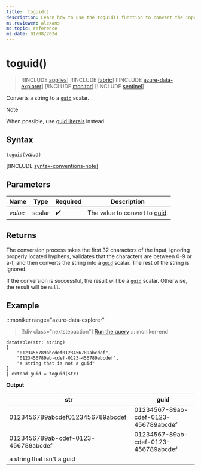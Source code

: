 ```yaml
---
title:  toguid()
description: Learn how to use the toguid() function to convert the input string to a `guid` scalar.
ms.reviewer: alexans
ms.topic: reference
ms.date: 01/08/2024
---
```

# toguid()

> [!INCLUDE [applies](../includes/applies-to-version/applies.md)] [!INCLUDE [fabric](../includes/applies-to-version/fabric.md)] [!INCLUDE [azure-data-explorer](../includes/applies-to-version/azure-data-explorer.md)] [!INCLUDE [monitor](../includes/applies-to-version/monitor.md)] [!INCLUDE [sentinel](../includes/applies-to-version/sentinel.md)]

Converts a string to a [`guid`](scalar-data-types/guid.md) scalar.

> [!NOTE]
> When possible, use [guid literals](scalar-data-types/guid.md#guid-literals) instead.

## Syntax

`toguid(`*value*`)`

[!INCLUDE [syntax-conventions-note](../includes/syntax-conventions-note.md)]

## Parameters

| Name | Type | Required | Description |
|--|--|--|--|
| *value* | scalar |  :heavy_check_mark: | The value to convert to [guid](scalar-data-types/guid.md).|

## Returns

The conversion process takes the first 32 characters of the input, ignoring properly located hyphens, validates that the characters are between 0-9 or a-f, and then converts the string into a [`guid`](scalar-data-types/guid.md) scalar. The rest of the string is ignored.

If the conversion is successful, the result will be a [`guid`](scalar-data-types/guid.md) scalar. Otherwise, the result will be `null`.

## Example

:::moniker range="azure-data-explorer"
> [!div class="nextstepaction"]
> <a href="https://dataexplorer.azure.com/clusters/help/databases/Samples?query=H4sIAAAAAAAAA0tJLAHCpJxUjeKSIisFIJGZl67JyxXNy6UABEoGhkbGJqZm5haWiUnJKalp6HwlHSwKdUEyuiARXaxqE6H2KJRkJJYoZBYr5OWXKCQqpJdmpijxcsXyctUopFaUpOalgIUUbBVK8kEMkBM1ATuW7RixAAAA" target="_blank">Run the query</a>
::: moniker-end

```kusto
datatable(str: string)
[
    "0123456789abcdef0123456789abcdef",
    "0123456789ab-cdef-0123-456789abcdef",
    "a string that is not a guid"
]
| extend guid = toguid(str)
```

**Output**

|str|guid|
|---|---|
|0123456789abcdef0123456789abcdef|01234567-89ab-cdef-0123-456789abcdef|
|0123456789ab-cdef-0123-456789abcdef|01234567-89ab-cdef-0123-456789abcdef|
|a string that isn't a guid||
